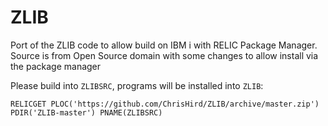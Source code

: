 # ZLIB
Port of the ZLIB code to allow build on IBM i with RELIC Package Manager. Source is from Open Source domain with some changes to allow install via the package manager

Please build into `ZLIBSRC`, programs will be installed into `ZLIB`:
```
RELICGET PLOC('https://github.com/ChrisHird/ZLIB/archive/master.zip') PDIR('ZLIB-master') PNAME(ZLIBSRC)
```
